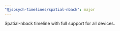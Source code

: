 ```yaml
---
"@jspsych-timelines/spatial-nback": major
---
```


Spatial-nback timeline with full support for all devices.
